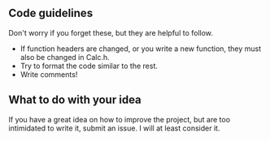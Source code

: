 ## Code guidelines
Don't worry if you forget these, but they are helpful to follow.
- If function headers are changed, or you write a new function, they must also be changed in Calc.h.
- Try to format the code similar to the rest.
- Write comments!

## What to do with your idea
If you have a great idea on how to improve the project, but are too intimidated to write it, submit an issue. I will at least consider it.